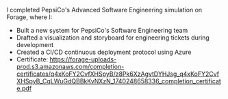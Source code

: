 I completed PepsiCo's Advanced Software Engineering simulation on Forage, where I:  
- Built a new system for PepsiCo's Software Engineering team  
- Drafted a visualization and storyboard for engineering tickets during development  
- Created a CI/CD continuous deployment protocol using Azure  
- Certificate: https://forage-uploads-prod.s3.amazonaws.com/completion-certificates/q4xKoFY2CvfXHSpyB/z8Pk6XzAgvtDYHJsg_q4xKoFY2CvfXHSpyB_CqLWuGdQBBkKvNXzN_1740248658336_completion_certificate.pdf
